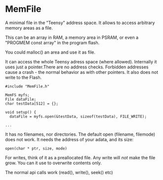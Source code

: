# MemFile
A minimal file in the "Teensy" address space. It allows to access arbitrary memory areas as a file.

This can be an array in RAM, a memory area in PSRAM, or even a "PROGMEM const array" in the program flash.

You could malloc() an area and use it as file.

It can access the whole Teensy adress space (where allowed).
Internally it uses just a pointer.There are no address checks. Forbidden addresses cause a crash - the normal behavior as with other pointers. It also does not write to the Flash.

```
#include "MemFile.h" 

MemFS myfs;
File dataFile;
char testData[512] = {}; 

void setup() { 
  dataFile = myfs.open(&testData, sizeof(testData), FILE_WRITE);

... 
```

It has no filenames, nor directories. 
The default open (filename, filemode) does not work. It needs the address of your adata, and its size:

`open(char * ptr, size, mode)`

For writes, think of it as a preallocated file.
Any write will *not* make the file grow. You can it use to overwrite contents only.

The normal api calls work (read(), write(), seek() etc)

